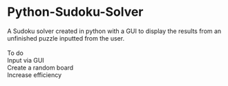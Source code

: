 # Python-Sudoku-Solver
A Sudoku solver created in python with a GUI to display the results from an unfinished puzzle inputted from the user.
<br>
<br>
To do
<br>
Input via GUI
<br>
Create a random board
<br>
Increase efficiency
